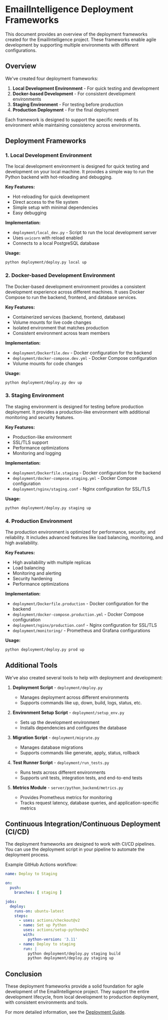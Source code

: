 # EmailIntelligence Deployment Frameworks

This document provides an overview of the deployment frameworks created for the EmailIntelligence project. These frameworks enable agile development by supporting multiple environments with different configurations.

## Overview

We've created four deployment frameworks:

1. **Local Development Environment** - For quick testing and development
2. **Docker-based Development** - For consistent development environments
3. **Staging Environment** - For testing before production
4. **Production Deployment** - For the final deployment

Each framework is designed to support the specific needs of its environment while maintaining consistency across environments.

## Deployment Frameworks

### 1. Local Development Environment

The local development environment is designed for quick testing and development on your local machine. It provides a simple way to run the Python backend with hot-reloading and debugging.

**Key Features:**
- Hot-reloading for quick development
- Direct access to the file system
- Simple setup with minimal dependencies
- Easy debugging

**Implementation:**
- `deployment/local_dev.py` - Script to run the local development server
- Uses `uvicorn` with reload enabled
- Connects to a local PostgreSQL database

**Usage:**
```bash
python deployment/deploy.py local up
```

### 2. Docker-based Development Environment

The Docker-based development environment provides a consistent development experience across different machines. It uses Docker Compose to run the backend, frontend, and database services.

**Key Features:**
- Containerized services (backend, frontend, database)
- Volume mounts for live code changes
- Isolated environment that matches production
- Consistent environment across team members

**Implementation:**
- `deployment/Dockerfile.dev` - Docker configuration for the backend
- `deployment/docker-compose.dev.yml` - Docker Compose configuration
- Volume mounts for code changes

**Usage:**
```bash
python deployment/deploy.py dev up
```

### 3. Staging Environment

The staging environment is designed for testing before production deployment. It provides a production-like environment with additional monitoring and security features.

**Key Features:**
- Production-like environment
- SSL/TLS support
- Performance optimizations
- Monitoring and logging

**Implementation:**
- `deployment/Dockerfile.staging` - Docker configuration for the backend
- `deployment/docker-compose.staging.yml` - Docker Compose configuration
- `deployment/nginx/staging.conf` - Nginx configuration for SSL/TLS

**Usage:**
```bash
python deployment/deploy.py staging up
```

### 4. Production Environment

The production environment is optimized for performance, security, and reliability. It includes advanced features like load balancing, monitoring, and high availability.

**Key Features:**
- High availability with multiple replicas
- Load balancing
- Monitoring and alerting
- Security hardening
- Performance optimizations

**Implementation:**
- `deployment/Dockerfile.production` - Docker configuration for the backend
- `deployment/docker-compose.production.yml` - Docker Compose configuration
- `deployment/nginx/production.conf` - Nginx configuration for SSL/TLS
- `deployment/monitoring/` - Prometheus and Grafana configurations

**Usage:**
```bash
python deployment/deploy.py prod up
```

## Additional Tools

We've also created several tools to help with deployment and development:

1. **Deployment Script** - `deployment/deploy.py`
   - Manages deployment across different environments
   - Supports commands like up, down, build, logs, status, etc.

2. **Environment Setup Script** - `deployment/setup_env.py`
   - Sets up the development environment
   - Installs dependencies and configures the database

3. **Migration Script** - `deployment/migrate.py`
   - Manages database migrations
   - Supports commands like generate, apply, status, rollback

4. **Test Runner Script** - `deployment/run_tests.py`
   - Runs tests across different environments
   - Supports unit tests, integration tests, and end-to-end tests

5. **Metrics Module** - `server/python_backend/metrics.py`
   - Provides Prometheus metrics for monitoring
   - Tracks request latency, database queries, and application-specific metrics

## Continuous Integration/Continuous Deployment (CI/CD)

The deployment frameworks are designed to work with CI/CD pipelines. You can use the deployment script in your pipeline to automate the deployment process.

Example GitHub Actions workflow:
```yaml
name: Deploy to Staging

on:
  push:
    branches: [ staging ]

jobs:
  deploy:
    runs-on: ubuntu-latest
    steps:
      - uses: actions/checkout@v2
      - name: Set up Python
        uses: actions/setup-python@v2
        with:
          python-version: '3.11'
      - name: Deploy to staging
        run: |
          python deployment/deploy.py staging build
          python deployment/deploy.py staging up
```

## Conclusion

These deployment frameworks provide a solid foundation for agile development of the EmailIntelligence project. They support the entire development lifecycle, from local development to production deployment, with consistent environments and tools.

For more detailed information, see the [Deployment Guide](deployment_guide.md).